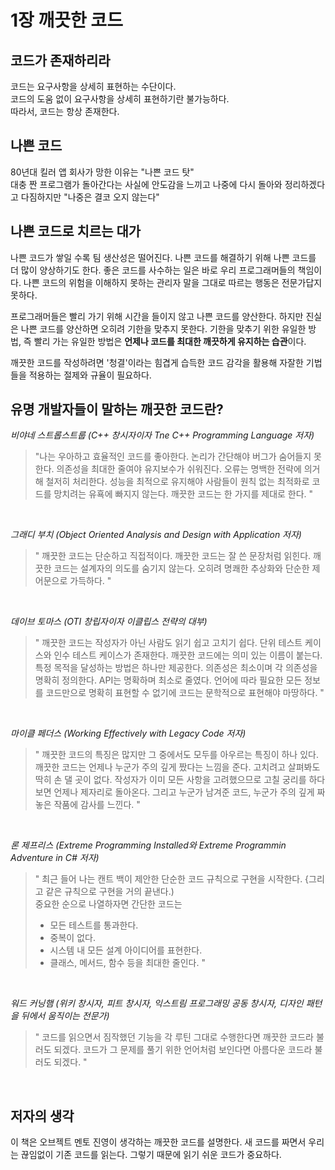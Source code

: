 1장 깨끗한 코드  
============

## 코드가 존재하리라
코드는 요구사항을 상세히 표현하는 수단이다.  
코드의 도움 없이 요구사항을 상세히 표현하기란 불가능하다.  
따라서, 코드는 항상 존재한다.

## 나쁜 코드
80년대 킬러 앱 회사가 망한 이유는 "나쁜 코드 탓"  
대충 짠 프로그램가 돌아간다는 사실에 안도감을 느끼고 나중에 다시 돌아와 정리하겠다고 다짐하지만 "나중은 결코 오지 않는다"

## 나쁜 코드로 치르는 대가
나쁜 코드가 쌓일 수록 팀 생산성은 떨어진다.
나쁜 코드를 해결하기 위해 나쁜 코드를 더 많이 양상하기도 한다.
좋은 코드를 사수하는 일은 바로 우리 프로그래머들의 책임이다.
나쁜 코드의 위험을 이해하지 못하는 관리자 말을 그대로 따르는 행동은 전문가답지 못하다.

프로그래머들은 빨리 가기 위해 시간을 들이지 않고 나쁜 코드를 양산한다.
하지만 진실은 나쁜 코드를 양산하면 오히려 기한을 맞추지 못한다.
기한을 맞추기 위한 유일한 방법, 즉 빨리 가는 유일한 방법은 <b>언제나 코드를 최대한 깨끗하게 유지하는 습관</b>이다.

깨끗한 코드를 작성하려면 '청결'이라는 힘겹게 습득한 코드 감각을 활용해 자잘한 기법들을 적용하는 절제와 규율이 필요하다.

## 유명 개발자들이 말하는 깨끗한 코드란?
_비야네 스트롭스트룹 (C++ 창시자이자 Tne C++ Programming Language 저자)_
> "나는 우아하고 효율적인 코드를 좋아한다.
> 논리가 간단해야 버그가 숨어들지 못한다. 의존성을 최대한 줄여야 유지보수가 쉬워진다.
> 오류는 명백한 전략에 의거해 철저히 처리한다.
> 성능을 최적으로 유지해야 사람들이 원칙 없는 최적화로 코드를 망치려는 유횩에 빠지지 않는다.
> 깨끗한 코드는 한 가지를 제대로 한다. "

<br>

_그래디 부치 (Object Oriented Analysis and Design with Application 저자)_
> " 깨끗한 코드는 단순하고 직접적이다.
> 깨끗한 코드는 잘 쓴 문장처럼 읽힌다.
> 깨끗한 코드는 설계자의 의도를 숨기지 않는다.
> 오히려 명쾌한 추상화와 단순한 제어문으로 가득하다. "

<br>

_데이브 토마스 (OTI 창립자이자 이클립스 전략의 대부)_
> " 깨끗한 코드는 작성자가 아닌 사람도 읽기 쉽고 고치기 쉽다.
> 단위 테스트 케이스와 인수 테스트 케이스가 존재한다.
> 깨끗한 코드에는 의미 있는 이름이 붙는다.
> 특정 목적을 달성하는 방법은 하나만 제공한다.
> 의존성은 최소이며 각 의존성을 명확히 정의한다.
> API는 명확하며 최소로 줄였다. 언어에 따라 필요한 모든 정보를 
> 코드만으로 명확히 표현할 수 없기에 코드는 문학적으로 표현해야 마땅하다. "

<br>

_마이클 페더스 (Working Effectively with Legacy Code 저자)_
> " 깨끗한 코드의 특징은 많지만 그 중에서도 모두를 아우르는 특징이 하나 있다.
> 깨끗한 코드는 언제나 누군가 주의 깊게 짰다는 느낌을 준다.
> 고치려고 살펴봐도 딱히 손 댈 곳이 없다.
> 작성자가 이미 모든 사항을 고려했으므로 고칠 궁리를 하다보면 언제나 제자리로 돌아온다.
> 그리고 누군가 남겨준 코드, 누군가 주의 깊게 짜놓은 작품에 감사를 느낀다. "

<br>

_론 제프리스 (Extreme Programming Installed와 Extreme Programmin Adventure in C# 저자)_
> " 최근 들어 나는 캔트 백이 제안한 단순한 코드 규칙으로 구현을 시작한다.
> {그리고 같은 규칙으로 구현을 거의 끝낸다.) <br>
> 중요한 순으로 나열하자면 간단한 코드는
> - 모든 테스트를 통과한다.
> - 중복이 없다.
> - 시스템 내 모든 설계 아이디어를 표현한다.
> - 클래스, 메서드, 함수 등을 최대한 줄인다. "

<br>

_워드 커닝햄 (위키 창시자, 피트 창시자, 익스트림 프로그래밍 공동 창시자, 디자인 패턴을 뒤에서 움직이는 전문가)_
> " 코드를 읽으면서 짐작했던 기능을 각 루틴 그대로 수행한다면 깨끗한 코드라 불러도 되겠다. 
> 코드가 그 문제를 풀기 위한 언어처럼 보인다면 아름다운 코드라 불러도 되겠다. "

<br>

## 저자의 생각
이 책은 오브젝트 멘토 진영이 생각하는 깨끗한 코드를 설명한다.
새 코드를 짜면서 우리는 끊임없이 기존 코드를 읽는다. 그렇기 때문에 읽기 쉬운 코드가 중요하다.



